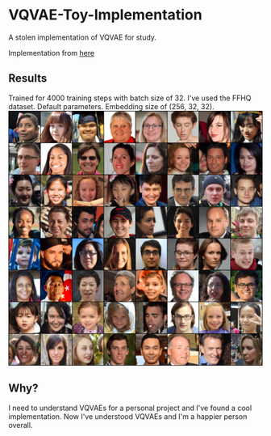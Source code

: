# VQVAE-Toy-Implementation
A stolen implementation of VQVAE for study.

Implementation from [here](https://github.com/bshall/VectorQuantizedVAE)

## Results
Trained for 4000 training steps with batch size of 32. I've used the FFHQ dataset. Default parameters. Embedding size of (256, 32, 32).
![](./individualImage.png)

## Why?
I need to understand VQVAEs for a personal project and I've found a cool implementation. Now I've understood VQVAEs and I'm a happier person overall.

